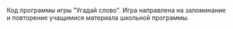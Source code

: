 Код программы игры "Угадай слово". Игра направлена на запоминание и повторение учащимися материала школьной программы.

